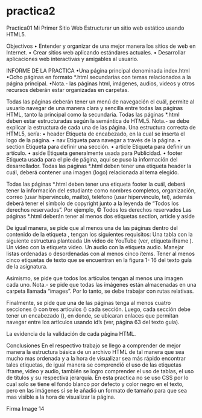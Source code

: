 # practica2

Practica01
Mi Primer Sitio Web
Estructurar un sitio web estático usando HTML5. 

Objectivos
• Entender y organizar de una mejor manera los sitios de web en Internet. 
• Crear sitios web aplicando estándares actuales. 
• Desarrollar aplicaciones web interactivas y amigables al usuario. 

INFORME DE LA PRACTICA
•Una página principal denominada index.html
•Ocho páginas en formato *.html secundarias con temas relacionados a la página principal. 
•Nota.- las páginas html, imágenes, audios, videos y otros recursos deberán estar organizadas en carpetas.



Todas las páginas deberán tener un menú de navegación el cuál, permite al usuario navegar de una manera clara y sencilla entre todas las páginas HTML, tanto la principal como la secundaria.
Todas las páginas *.html deben estar estructuradas según la semántica de HTML5. Nota.- se debe explicar la estructura de cada una de las página. Una estructura correcta de HTML5, sería:
   • header Etiqueta de encabezado, en la cual se inserta el logo de la página.
   • nav Etiqueta para navegar a través de la página.
   • section Etiqueta para definir una sección.
   • article Etiqueta para definir un artículo.
   • aside Etiqueta generalmente usada para Publicidad.
   • footer Etiqueta usada para el pie de página, aquí se puso la información del desarrollador.
Todas las páginas *.html deben tener una etiqueta header la cuál, deberá contener una imagen (logo) relacionada al tema elegido.


Todas las páginas *.html deben tener una etiqueta footer la cuál, deberá tener la información del estudiante como nombres completos, organización, correo (usar hipervínculo, mailto), teléfono (usar hipervínculo, tel), además deberá tener el símbolo de copyright junto a la leyenda de “Todos los derechos reservados”. Por ejemplo, © Todos los derechos reservados
Las páginas *.html deberán tener al menos dos etiquetas section, article y aside


De igual manera, se pide que al menos una de las páginas dentro del contenido de la etiqueta , tengan los siguientes requisitos:
Una tabla con la siguiente estructura planteada
Un video de YouTube (ver, etiqueta iframe ).
Un video con la etiqueta video.
Un audio con la etiqueta audio.
Manejar listas ordenadas o desordenadas con al menos cinco ítems.
Tener al menos cinco etiquetas de texto que se encuentran en la figura 1- 16 del texto guía de la asignatura.


Asimismo, se pide que todos los artículos tengan al menos una imagen cada uno. Nota.- se pide que todas las imágenes están almacenadas en una carpeta llamada “images”. Por lo tanto, se debe trabajar con rutas relativas.


Finalmente, se pide que una de las páginas tenga al menos cuatro secciones () con tres artículos () cada sección. Luego, cada sección debe tener un encabezado (), en donde, se ubicaran enlaces que permitan navegar entre los artículos usando id’s (ver, página 63 del texto guía).


La evidencia de la validación de cada página HTML.


Conclusiones
En el respectivo trabajo se llego a comprender de mejor manera la estructura básica de un archivo HTML de tal manera que sea mucho mas ordenada y a la hora de visualizar sea más rápido encontrar tales etiquetas, de igual manera se comprendió el uso de las etiquetas iframe, video y audio, también se logro comprender el uso de tablas, el uso de títulos y su respectiva jerarquía. En esta practica no se uso CSS por lo cual solo se tiene el fondo blanco por defecto y color negro en el texto, pero en las imágenes si se le añadió un formato de tamaño para que sea mas visible a la hora de visualizar la página.

Firma
Image 14





